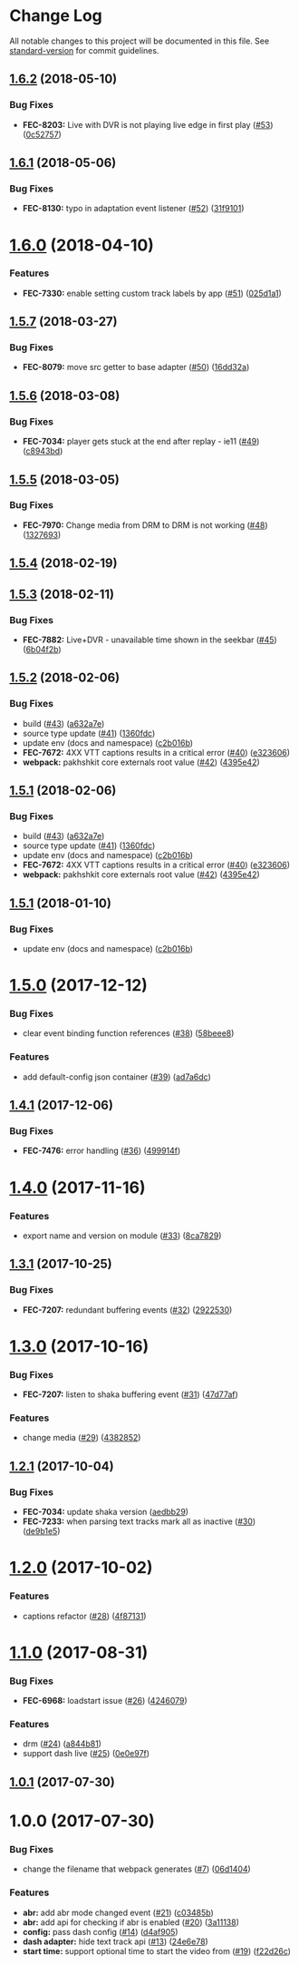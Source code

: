 # Change Log

All notable changes to this project will be documented in this file. See [standard-version](https://github.com/conventional-changelog/standard-version) for commit guidelines.

<a name="1.6.2"></a>
## [1.6.2](https://github.com/vidiun/pakhshkit-js-dash/compare/v1.6.1...v1.6.2) (2018-05-10)


### Bug Fixes

* **FEC-8203:** Live with DVR is not playing live edge in first play  ([#53](https://github.com/vidiun/pakhshkit-js-dash/issues/53)) ([0c52757](https://github.com/vidiun/pakhshkit-js-dash/commit/0c52757))



<a name="1.6.1"></a>
## [1.6.1](https://github.com/vidiun/pakhshkit-js-dash/compare/v1.6.0...v1.6.1) (2018-05-06)


### Bug Fixes

* **FEC-8130:** typo in adaptation event listener ([#52](https://github.com/vidiun/pakhshkit-js-dash/issues/52)) ([31f9101](https://github.com/vidiun/pakhshkit-js-dash/commit/31f9101))



<a name="1.6.0"></a>
# [1.6.0](https://github.com/vidiun/pakhshkit-js-dash/compare/v1.5.7...v1.6.0) (2018-04-10)


### Features

* **FEC-7330:** enable setting custom track labels by app ([#51](https://github.com/vidiun/pakhshkit-js-dash/issues/51)) ([025d1a1](https://github.com/vidiun/pakhshkit-js-dash/commit/025d1a1))



<a name="1.5.7"></a>
## [1.5.7](https://github.com/vidiun/pakhshkit-js-dash/compare/v1.5.6...v1.5.7) (2018-03-27)


### Bug Fixes

* **FEC-8079:** move src getter to base adapter ([#50](https://github.com/vidiun/pakhshkit-js-dash/issues/50)) ([16dd32a](https://github.com/vidiun/pakhshkit-js-dash/commit/16dd32a))



<a name="1.5.6"></a>
## [1.5.6](https://github.com/vidiun/pakhshkit-js-dash/compare/v1.5.5...v1.5.6) (2018-03-08)


### Bug Fixes

* **FEC-7034:** player gets stuck at the end after replay - ie11 ([#49](https://github.com/vidiun/pakhshkit-js-dash/issues/49)) ([c8943bd](https://github.com/vidiun/pakhshkit-js-dash/commit/c8943bd))



<a name="1.5.5"></a>
## [1.5.5](https://github.com/vidiun/pakhshkit-js-dash/compare/v1.5.4...v1.5.5) (2018-03-05)


### Bug Fixes

* **FEC-7970:** Change media from DRM to DRM is not working ([#48](https://github.com/vidiun/pakhshkit-js-dash/issues/48)) ([1327693](https://github.com/vidiun/pakhshkit-js-dash/commit/1327693))



<a name="1.5.4"></a>
## [1.5.4](https://github.com/vidiun/pakhshkit-js-dash/compare/v1.5.3...v1.5.4) (2018-02-19)



<a name="1.5.3"></a>
## [1.5.3](https://github.com/vidiun/pakhshkit-js-dash/compare/v1.5.2...v1.5.3) (2018-02-11)


### Bug Fixes

* **FEC-7882:** Live+DVR - unavailable time shown in the seekbar ([#45](https://github.com/vidiun/pakhshkit-js-dash/issues/45)) ([6b04f2b](https://github.com/vidiun/pakhshkit-js-dash/commit/6b04f2b))



<a name="1.5.2"></a>
## [1.5.2](https://github.com/vidiun/pakhshkit-js-dash/compare/v1.5.0...v1.5.2) (2018-02-06)


### Bug Fixes

* build ([#43](https://github.com/vidiun/pakhshkit-js-dash/issues/43)) ([a632a7e](https://github.com/vidiun/pakhshkit-js-dash/commit/a632a7e))
* source type update ([#41](https://github.com/vidiun/pakhshkit-js-dash/issues/41)) ([1360fdc](https://github.com/vidiun/pakhshkit-js-dash/commit/1360fdc))
* update env (docs and namespace) ([c2b016b](https://github.com/vidiun/pakhshkit-js-dash/commit/c2b016b))
* **FEC-7672:** 4XX VTT captions results in a critical error ([#40](https://github.com/vidiun/pakhshkit-js-dash/issues/40)) ([e323606](https://github.com/vidiun/pakhshkit-js-dash/commit/e323606))
* **webpack:** pakhshkit core externals root value ([#42](https://github.com/vidiun/pakhshkit-js-dash/issues/42)) ([4395e42](https://github.com/vidiun/pakhshkit-js-dash/commit/4395e42))



<a name="1.5.1"></a>
## [1.5.1](https://github.com/vidiun/pakhshkit-js-dash/compare/v1.5.0...v1.5.1) (2018-02-06)


### Bug Fixes

* build ([#43](https://github.com/vidiun/pakhshkit-js-dash/issues/43)) ([a632a7e](https://github.com/vidiun/pakhshkit-js-dash/commit/a632a7e))
* source type update ([#41](https://github.com/vidiun/pakhshkit-js-dash/issues/41)) ([1360fdc](https://github.com/vidiun/pakhshkit-js-dash/commit/1360fdc))
* update env (docs and namespace) ([c2b016b](https://github.com/vidiun/pakhshkit-js-dash/commit/c2b016b))
* **FEC-7672:** 4XX VTT captions results in a critical error ([#40](https://github.com/vidiun/pakhshkit-js-dash/issues/40)) ([e323606](https://github.com/vidiun/pakhshkit-js-dash/commit/e323606))
* **webpack:** pakhshkit core externals root value ([#42](https://github.com/vidiun/pakhshkit-js-dash/issues/42)) ([4395e42](https://github.com/vidiun/pakhshkit-js-dash/commit/4395e42))



<a name="1.5.1"></a>
## [1.5.1](https://github.com/vidiun/pakhshkit-js-dash/compare/v1.5.0...v1.5.1) (2018-01-10)


### Bug Fixes

* update env (docs and namespace) ([c2b016b](https://github.com/vidiun/pakhshkit-js-dash/commit/c2b016b))



<a name="1.5.0"></a>
# [1.5.0](https://github.com/vidiun/pakhshkit-js-dash/compare/v1.4.1...v1.5.0) (2017-12-12)


### Bug Fixes

* clear event binding function references ([#38](https://github.com/vidiun/pakhshkit-js-dash/issues/38)) ([58beee8](https://github.com/vidiun/pakhshkit-js-dash/commit/58beee8))


### Features

* add default-config json container ([#39](https://github.com/vidiun/pakhshkit-js-dash/issues/39)) ([ad7a6dc](https://github.com/vidiun/pakhshkit-js-dash/commit/ad7a6dc))



<a name="1.4.1"></a>
## [1.4.1](https://github.com/vidiun/pakhshkit-js-dash/compare/v1.4.0...v1.4.1) (2017-12-06)


### Bug Fixes

* **FEC-7476:** error handling ([#36](https://github.com/vidiun/pakhshkit-js-dash/issues/36)) ([499914f](https://github.com/vidiun/pakhshkit-js-dash/commit/499914f))



<a name="1.4.0"></a>
# [1.4.0](https://github.com/vidiun/pakhshkit-js-dash/compare/v1.3.1...v1.4.0) (2017-11-16)


### Features

* export name and version on module ([#33](https://github.com/vidiun/pakhshkit-js-dash/issues/33)) ([8ca7829](https://github.com/vidiun/pakhshkit-js-dash/commit/8ca7829))



<a name="1.3.1"></a>
## [1.3.1](https://github.com/vidiun/pakhshkit-js-dash/compare/v1.3.0...v1.3.1) (2017-10-25)


### Bug Fixes

* **FEC-7207:** redundant buffering events ([#32](https://github.com/vidiun/pakhshkit-js-dash/issues/32)) ([2922530](https://github.com/vidiun/pakhshkit-js-dash/commit/2922530))



<a name="1.3.0"></a>
# [1.3.0](https://github.com/vidiun/pakhshkit-js-dash/compare/v1.2.1...v1.3.0) (2017-10-16)


### Bug Fixes

* **FEC-7207:** listen to shaka buffering event ([#31](https://github.com/vidiun/pakhshkit-js-dash/issues/31)) ([47d77af](https://github.com/vidiun/pakhshkit-js-dash/commit/47d77af))


### Features

* change media ([#29](https://github.com/vidiun/pakhshkit-js-dash/issues/29)) ([4382852](https://github.com/vidiun/pakhshkit-js-dash/commit/4382852))



<a name="1.2.1"></a>
## [1.2.1](https://github.com/vidiun/pakhshkit-js-dash/compare/v1.2.0...v1.2.1) (2017-10-04)


### Bug Fixes

* **FEC-7034:** update shaka version ([aedbb29](https://github.com/vidiun/pakhshkit-js-dash/commit/aedbb29))
* **FEC-7233:** when parsing text tracks mark all as inactive ([#30](https://github.com/vidiun/pakhshkit-js-dash/issues/30)) ([de9b1e5](https://github.com/vidiun/pakhshkit-js-dash/commit/de9b1e5))



<a name="1.2.0"></a>
# [1.2.0](https://github.com/vidiun/pakhshkit-js-dash/compare/v1.0.1...v1.2.0) (2017-10-02)

### Features

* captions refactor ([#28](https://github.com/vidiun/pakhshkit-js-dash/issues/28)) ([4f87131](https://github.com/vidiun/pakhshkit-js-dash/commit/4f87131))


<a name="1.1.0"></a>
# [1.1.0](https://github.com/vidiun/pakhshkit-js-dash/compare/v1.0.1...v1.1.0) (2017-08-31)


### Bug Fixes

* **FEC-6968:** loadstart issue ([#26](https://github.com/vidiun/pakhshkit-js-dash/issues/26)) ([4246079](https://github.com/vidiun/pakhshkit-js-dash/commit/4246079))


### Features

* drm ([#24](https://github.com/vidiun/pakhshkit-js-dash/issues/24)) ([a844b81](https://github.com/vidiun/pakhshkit-js-dash/commit/a844b81))
* support dash live ([#25](https://github.com/vidiun/pakhshkit-js-dash/issues/25)) ([0e0e97f](https://github.com/vidiun/pakhshkit-js-dash/commit/0e0e97f))



<a name="1.0.1"></a>
## [1.0.1](https://github.com/vidiun/pakhshkit-js-dash/compare/v1.0.0...v1.0.1) (2017-07-30)



<a name="1.0.0"></a>
# 1.0.0 (2017-07-30)


### Bug Fixes

* change the filename that webpack generates ([#7](https://github.com/vidiun/pakhshkit-js-dash/issues/7)) ([06d1404](https://github.com/vidiun/pakhshkit-js-dash/commit/06d1404))


### Features

* **abr:** add abr mode changed event ([#21](https://github.com/vidiun/pakhshkit-js-dash/issues/21)) ([c03485b](https://github.com/vidiun/pakhshkit-js-dash/commit/c03485b))
* **abr:** add api for checking if abr is enabled ([#20](https://github.com/vidiun/pakhshkit-js-dash/issues/20)) ([3a11138](https://github.com/vidiun/pakhshkit-js-dash/commit/3a11138))
* **config:** pass dash config ([#14](https://github.com/vidiun/pakhshkit-js-dash/issues/14)) ([d4af905](https://github.com/vidiun/pakhshkit-js-dash/commit/d4af905))
* **dash adapter:** hide text track api ([#13](https://github.com/vidiun/pakhshkit-js-dash/issues/13)) ([24e6e78](https://github.com/vidiun/pakhshkit-js-dash/commit/24e6e78))
* **start time:** support optional time to start the video from ([#19](https://github.com/vidiun/pakhshkit-js-dash/issues/19)) ([f22d26c](https://github.com/vidiun/pakhshkit-js-dash/commit/f22d26c))
